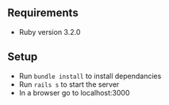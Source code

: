 
## Requirements

* Ruby version 3.2.0

## Setup

* Run `bundle install` to install dependancies
* Run `rails s` to start the server
* In a browser go to localhost:3000
